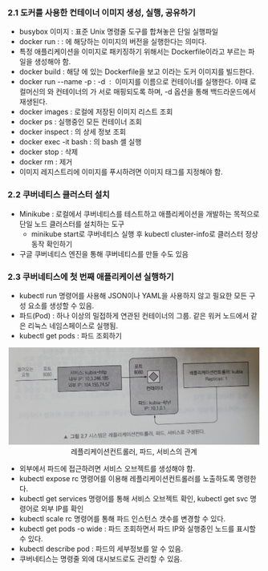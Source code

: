 ### 2.1 도커를 사용한 컨테이너 이미지 생성, 실행, 공유하기
 - busybox 이미지 : 표준 Unix 명령줄 도구를 합쳐놓은 단일 실행파일
 - docker run <image>:<tag> : <image>에 해당하는 이미지의 <tag> 버전을 실행한다는 의미다.
 - 특정 애플리케이션을 이미지로 패키징하기 위해서는 Dockerfile이라고 부르는 파일을 생성해야 함.
 - docker build <name> <path> : 해당 <path>에 있는 Dockerfile을 보고 <name>이라는 도커 이미지를 빌드한다.
 - docker run --name <name> -p <in-port>:<out-port> -d <image> : <image> 이미지를 <name> 이름으로 컨테이너를 실행한다. 이때 로컬머신의 <in-port>와 컨테이너의 <out-port>가 서로 매핑되도록 하며, -d 옵션을 통해 백드라운드에서 재생된다.
 - docker images : 로컬에 저장된 이미지 리스트 조회
 - docker ps : 실행중인 모든 컨테이너 조회
 - docker inspect <container> : <container>의 상세 정보 조회
 - docker exec -it <container> bash : <container>의 bash 셸 실행
 - docker stop <container> : <container> 삭제
 - docker rm <container> : <container> 제거
 - 이미지 레지스트리에 이미지를 푸시하려면 이미지 태그를 지정해야 함.

### 2.2 쿠버네티스 클러스터 설치
 - Minikube : 로컬에서 쿠버네티스를 테스트하고 애플리케이션을 개발하는 목적으로 단일 노드 클러스터를 설치하는 도구
   - minikube start로 쿠버네티스 실행 후 kubectl cluster-info로 클러스터 정상 동작 확인하기
 - 구글 쿠버네티스 엔진을 통해 쿠버네티스를 만들 수도 있음

### 2.3 쿠버네티스에 첫 번째 애플리케이션 실행하기
 - kubectl run 명령어를 사용해 JSON이나 YAML을 사용하지 않고 필요한 모든 구성 요소를 생성할 수 있음.
 - 파드(Pod) : 하나 이상의 밀접하게 연관된 컨테이너의 그룹. 같은 워커 노드에서 같은 리눅스 네임스페이스로 실행됨.
 - kubectl get pods : 파드 조회하기

<p align="center">
 <img src="./image02-01.jpg" width="500" />
 <br />
 레플리케이션컨트롤러, 파드, 서비스의 관계
</p>

 - 외부에서 파드에 접근하려면 서비스 오브젝트를 생성해야 함.
 - kubectl expose rc 명령어를 이용해 레플리케이션컨트롤러를 노출하도록 명령한다.
 - kubectl get services 명령어를 통해 서비스 오브젝트 확인, kubectl get svc 명령어로 외부 IP를 확인
 - kubectl scale rc 명령어를 통해 파드 인스턴스 갯수를 변경할 수 있다.
 - kubectl get pods -o wide : 파드 조회하면서 파드 IP와 실행중인 노드를 표시할 수 있다.
 - kubectl describe pod <pod-name> : <pod-name> 파드의 세부정보를 알 수 있음.
 - 쿠버네티스는 명령줄 외에 대시보드로도 관리할 수 있음.
